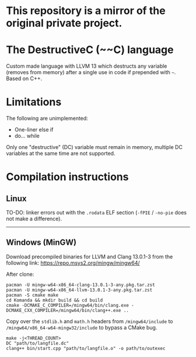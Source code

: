 # This repository is a mirror of the original private project.

# The DestructiveC (~~C) language

Custom made language with LLVM 13 which destructs any variable (removes from memory) after a single use in code if prepended with `~`. Based on C++.

# Limitations

The following are unimplemented:
 - One-liner else if
 - do... while
 
Only one "destructive" (DC) variable must remain in memory, multiple DC variables at the same time are not supported.

# Compilation instructions

## Linux

TO-DO: linker errors out with the `.rodata` ELF section (`-fPIE` / `-no-pie` does not make a difference).

----
## Windows (MinGW)

Download precompiled binaries for LLVM and Clang 13.0.1-3 from the following link:
https://repo.msys2.org/mingw/mingw64/

After clone:

```
pacman -U mingw-w64-x86_64-clang-13.0.1-3-any.pkg.tar.zst
pacman -U mingw-w64-x86_64-llvm-13.0.1-3-any.pkg.tar.zst
pacman -S cmake make
cd Komanda && mkdir build && cd build
cmake -DCMAKE_C_COMPILER=/mingw64/bin/clang.exe -DCMAKE_CXX_COMPILER=/mingw64/bin/clang++.exe ..
```

Copy over the `stdlib.h` and `math.h` headers from `/mingw64/include` to `/mingw64/x86_64-w64-mingw32/include` to bypass a CMake bug.

```
make -j<THREAD_COUNT>
DC "path/to/langfile.dc"
clang++ bin/start.cpp "path/to/langfile.o" -o path/to/outexec
```